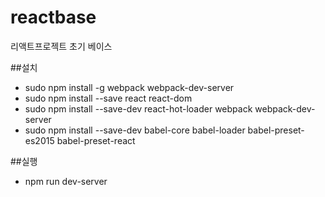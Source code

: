 # reactbase
리액트프로젝트 초기 베이스


##설치
- sudo npm install -g webpack webpack-dev-server
- sudo npm install --save react react-dom
- sudo npm install --save-dev react-hot-loader webpack webpack-dev-server
- sudo npm install --save-dev babel-core babel-loader babel-preset-es2015 babel-preset-react 

##실행
- npm run dev-server


